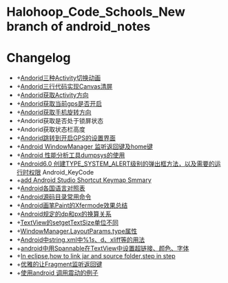 # Halohoop_Code_Schools_New branch of android_notes

# Changelog

* +[Andorid三种Activity切换动画](https://github.com/halohoop/Halohoop_Code_Schools_New/blob/android_notes/Android/Android_Notes/Andorid%E4%B8%89%E7%A7%8DActivity%E5%88%87%E6%8D%A2%E5%8A%A8%E7%94%BB#andorid%E4%B8%89%E7%A7%8Dactivity%E5%88%87%E6%8D%A2%E5%8A%A8%E7%94%BB)
* +[Andorid三行代码实现Canvas清屏](https://github.com/halohoop/Halohoop_Code_Schools_New/blob/android_notes/Android/Android_Notes/Andorid%E4%B8%89%E8%A1%8C%E4%BB%A3%E7%A0%81%E5%AE%9E%E7%8E%B0Canvas%E6%B8%85%E5%B1%8F.md#andorid%E4%B8%89%E8%A1%8C%E4%BB%A3%E7%A0%81%E5%AE%9E%E7%8E%B0canvas%E6%B8%85%E5%B1%8F)
* +[Andorid获取Activity方向](https://github.com/halohoop/Halohoop_Code_Schools_New/blob/android_notes/Android/Android_Notes/Andorid%E8%8E%B7%E5%8F%96Activity%E6%96%B9%E5%90%91.md#andorid%E8%8E%B7%E5%8F%96activity%E6%96%B9%E5%90%91)
* +[Andorid获取当前gps是否开启](https://github.com/halohoop/Halohoop_Code_Schools_New/blob/android_notes/Android/Android_Notes/Andorid%E8%8E%B7%E5%8F%96%E5%BD%93%E5%89%8Dgps%E6%98%AF%E5%90%A6%E5%BC%80%E5%90%AF.md#andorid%E8%8E%B7%E5%8F%96%E5%BD%93%E5%89%8Dgps%E6%98%AF%E5%90%A6%E5%BC%80%E5%90%AF)
* +[Andorid获取手机旋转方向](https://github.com/halohoop/Halohoop_Code_Schools_New/blob/android_notes/Android/Android_Notes/Andorid%E8%8E%B7%E5%8F%96%E6%89%8B%E6%9C%BA%E6%97%8B%E8%BD%AC%E6%96%B9%E5%90%91.md#andorid%E8%8E%B7%E5%8F%96%E6%89%8B%E6%9C%BA%E6%97%8B%E8%BD%AC%E6%96%B9%E5%90%91)
* +Andorid获取是否处于锁屏状态
* +Andorid获取状态栏高度
* +[Andorid跳转到开启GPS的设置界面](https://github.com/halohoop/Halohoop_Code_Schools_New/blob/android_notes/Android/Android_Notes/Andorid%E8%B7%B3%E8%BD%AC%E5%88%B0%E5%BC%80%E5%90%AFGPS%E7%9A%84%E8%AE%BE%E7%BD%AE%E7%95%8C%E9%9D%A2.md#andorid%E8%8E%B7%E5%8F%96%E5%BD%93%E5%89%8Dgps%E6%98%AF%E5%90%A6%E5%BC%80%E5%90%AF)
* +[Android WindowManager 监听返回键及home键](https://github.com/halohoop/Halohoop_Code_Schools_New/blob/android_notes/Android/Android_Notes/Android%20WindowManager%20%E7%9B%91%E5%90%AC%E8%BF%94%E5%9B%9E%E9%94%AE%E5%8F%8Ahome%E9%94%AE.md#android-windowmanager-%E7%9B%91%E5%90%AC%E8%BF%94%E5%9B%9E%E9%94%AE%E5%8F%8Ahome%E9%94%AE)
* +[Android 性能分析工具dumpsys的使用](https://github.com/halohoop/Halohoop_Code_Schools_New/blob/android_notes/Android/Android_Notes/Android%20%E6%80%A7%E8%83%BD%E5%88%86%E6%9E%90%E5%B7%A5%E5%85%B7dumpsys%E7%9A%84%E4%BD%BF%E7%94%A8.md#android-%E6%80%A7%E8%83%BD%E5%88%86%E6%9E%90%E5%B7%A5%E5%85%B7dumpsys%E7%9A%84%E4%BD%BF%E7%94%A8)
* +[Android6.0 创建TYPE_SYSTEM_ALERT级别的弹出框方法，以及需要的运行时权限](https://github.com/halohoop/Halohoop_Code_Schools_New/blob/android_notes/Android/Android_Notes/Android6.0%20%E5%88%9B%E5%BB%BASYSTEM%E7%BA%A7%E5%88%AB%E7%9A%84%E5%BC%B9%E5%87%BA%E6%A1%86%E6%96%B9%E6%B3%95.md#android60-%E5%88%9B%E5%BB%BAsystem%E7%BA%A7%E5%88%AB%E7%9A%84%E5%BC%B9%E5%87%BA%E6%A1%86%E6%96%B9%E6%B3%95%E4%BB%A5%E5%8F%8A%E9%9C%80%E8%A6%81%E7%9A%84%E8%BF%90%E8%A1%8C%E6%97%B6%E6%9D%83%E9%99%90)
Android_KeyCode
* +[add Android Studio Shortcut Keymap Smmary](https://github.com/halohoop/Halohoop_Code_Schools_New/blob/android_notes/Android/Android_Notes/Android_Studio_Shortcut_Keymap_Smmary.md#%E5%BF%AB%E6%8D%B7%E9%94%AE%E6%80%BB%E7%BB%93)
* +[Android各国语言对照表](https://github.com/halohoop/Halohoop_Code_Schools_New/blob/android_notes/Android/Android_Notes/Android%E5%90%84%E5%9B%BD%E8%AF%AD%E8%A8%80%E5%AF%B9%E7%85%A7%E8%A1%A8.md#android%E5%90%84%E5%9B%BD%E8%AF%AD%E8%A8%80%E5%AF%B9%E7%85%A7%E8%A1%A8)
* +[Android源码目录常用命令](https://github.com/halohoop/Halohoop_Code_Schools_New/blob/android_notes/Android/Android_Notes/Android%E6%BA%90%E7%A0%81%E7%9B%AE%E5%BD%95%E5%B8%B8%E7%94%A8%E5%91%BD%E4%BB%A4.md)
* +[Android画笔Paint的Xfermode效果总结](https://github.com/halohoop/Halohoop_Code_Schools_New/blob/android_notes/Android/Android_Notes/Android%E7%94%BB%E7%AC%94Paint%E7%9A%84Xfermode%E6%95%88%E6%9E%9C%E6%80%BB%E7%BB%93.md#android%E7%94%BB%E7%AC%94paint%E7%9A%84xfermode%E6%95%88%E6%9E%9C%E6%80%BB%E7%BB%93)
* +[Android规定的dp和px的换算关系](https://github.com/halohoop/Halohoop_Code_Schools_New/blob/android_notes/Android/Android_Notes/Android%E8%A7%84%E5%AE%9A%E7%9A%84dp%E5%92%8Cpx%E7%9A%84%E6%8D%A2%E7%AE%97%E5%85%B3%E7%B3%BB.md#android%E8%A7%84%E5%AE%9A%E7%9A%84dp%E5%92%8Cpx%E7%9A%84%E6%8D%A2%E7%AE%97%E5%85%B3%E7%B3%BB)
* +[TextView的setgetTextSize单位不同](https://github.com/halohoop/Halohoop_Code_Schools_New/blob/android_notes/Android/Android_Notes/TextView%E7%9A%84setgetTextSize%E5%8D%95%E4%BD%8D%E4%B8%8D%E5%90%8C.md#textview%E7%9A%84setgettextsize%E5%8D%95%E4%BD%8D%E4%B8%8D%E5%90%8C)
* +[WindowManager.LayoutParams.type属性](https://github.com/halohoop/Halohoop_Code_Schools/commit/5a7dffe69add56c11c8bc18b8a89e5ed652128b6)
* +[Android中string.xml中%1$s、%1$d、xliff等的用法](https://github.com/halohoop/Halohoop_Code_Schools_New/blob/android_notes/Android/Android_Notes/android%E4%B8%ADstring.xml%E4%B8%AD%251%24s%E3%80%81%251%24d%E3%80%81xliff%E7%AD%89%E7%9A%84%E7%94%A8%E6%B3%95.md#android%E4%B8%ADstringxml%E4%B8%AD1s1dxliff%E7%AD%89%E7%9A%84%E7%94%A8%E6%B3%95)
* +[android中用Spannable在TextView中设置超链接、颜色、字体](https://github.com/halohoop/Halohoop_Code_Schools_New/blob/android_notes/Android/Android_Notes/android%E4%B8%AD%E7%94%A8Spannable%E5%9C%A8TextView%E4%B8%AD%E8%AE%BE%E7%BD%AE%E8%B6%85%E9%93%BE%E6%8E%A5%E3%80%81%E9%A2%9C%E8%89%B2%E3%80%81%E5%AD%97%E4%BD%93.md#android%E4%B8%AD%E7%94%A8spannable%E5%9C%A8textview%E4%B8%AD%E8%AE%BE%E7%BD%AE%E8%B6%85%E9%93%BE%E6%8E%A5%E9%A2%9C%E8%89%B2%E5%AD%97%E4%BD%93)
* +[In eclipse,how to link jar and source folder,step in step](https://github.com/halohoop/Halohoop_Code_Schools_New/blob/android_notes/Android/Android_Notes/how%20to%20link%20jar%20and%20source%20folder%2Cstep%20by%20step.md#in-eclipsehow-to-link-jar-and-source-folderstep-in-step)
* +[优雅的让Fragment监听返回键](https://github.com/halohoop/Halohoop_Code_Schools_New/blob/android_notes/Android/Android_Notes/%E4%BC%98%E9%9B%85%E7%9A%84%E8%AE%A9Fragment%E7%9B%91%E5%90%AC%E8%BF%94%E5%9B%9E%E9%94%AE.md#%E4%BC%98%E9%9B%85%E7%9A%84%E8%AE%A9fragment%E7%9B%91%E5%90%AC%E8%BF%94%E5%9B%9E%E9%94%AE)
* +[使用android 调用震动的例子](https://github.com/halohoop/Halohoop_Code_Schools_New/blob/android_notes/Android/Android_Notes/%E4%BD%BF%E7%94%A8android%20%E8%B0%83%E7%94%A8%E9%9C%87%E5%8A%A8%E7%9A%84%E4%BE%8B%E5%AD%90.md#%E4%BD%BF%E7%94%A8android-%E8%B0%83%E7%94%A8%E9%9C%87%E5%8A%A8%E7%9A%84%E4%BE%8B%E5%AD%90)
